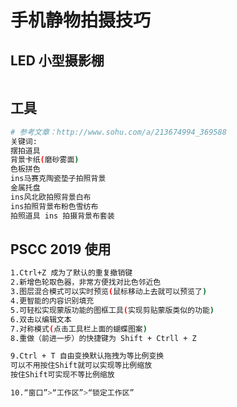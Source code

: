 # 手机静物拍摄技巧

## LED 小型摄影棚

```bash

```

## 工具

```bash
# 参考文章：http://www.sohu.com/a/213674994_369588
关键词:
摆拍道具
背景卡纸(磨砂雾面)
色板拼色
ins马赛克陶瓷垫子拍照背景
金属托盘
ins风北欧拍照背景白布
ins拍照背景布粉色雪纺布
拍照道具 ins 拍摄背景布套装

```

## PSCC 2019 使用

```bash
1.Ctrl+Z 成为了默认的重复撤销键
2.新增色轮取色器，非常方便找对比色邻近色
3.图层混合模式可以实时预览(鼠标移动上去就可以预览了)
4.更智能的内容识别填充
5.可轻松实现蒙版功能的图框工具(实现剪贴蒙版类似的功能)
6.双击以编辑文本
7.对称模式(点击工具栏上面的蝴蝶图案)
8.重做（前进一步）的快捷键为 Shift + Ctrll + Z

9.Ctrl + T 自由变换默认拖拽为等比例变换
可以不用按住Shift就可以实现等比例缩放
按住Shift可实现不等比例缩放

10.“窗口”>“工作区”>“锁定工作区”
```
